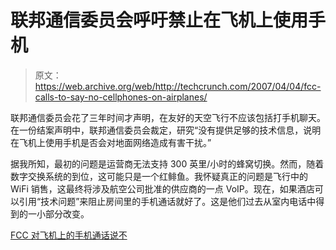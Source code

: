 # 联邦通信委员会呼吁禁止在飞机上使用手机

> 原文：<https://web.archive.org/web/http://techcrunch.com/2007/04/04/fcc-calls-to-say-no-cellphones-on-airplanes/>

联邦通信委员会花了三年时间才声明，在友好的天空飞行不应该包括打手机聊天。在一份结案声明中，联邦通信委员会裁定，研究“没有提供足够的技术信息，说明在飞机上使用手机是否会对地面网络造成有害干扰。”

据我所知，最初的问题是运营商无法支持 300 英里/小时的蜂窝切换。然而，随着数字交换系统的到位，这可能只是一个红鲱鱼。我怀疑真正的问题是飞行中的 WiFi 销售，这最终将涉及航空公司批准的供应商的一点 VoIP。现在，如果酒店可以引用“技术问题”来阻止房间里的手机通话就好了。这是他们过去从室内电话中得到的一小部分改变。

[FCC 对飞机上的手机通话说不](https://web.archive.org/web/20151222142805/http://news.yahoo.com/s/infoworld/20070403/tc_infoworld/87399)